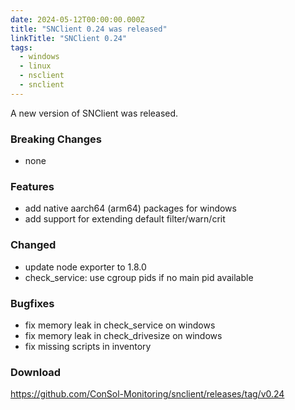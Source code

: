 ```yaml
---
date: 2024-05-12T00:00:00.000Z
title: "SNClient 0.24 was released"
linkTitle: "SNClient 0.24"
tags:
  - windows
  - linux
  - nsclient
  - snclient
---
```

A new version of SNClient was released.

### Breaking Changes

* none

### Features

* add native aarch64 (arm64) packages for windows
* add support for extending default filter/warn/crit

### Changed

* update node exporter to 1.8.0
* check_service: use cgroup pids if no main pid available

### Bugfixes

* fix memory leak in check_service on windows
* fix memory leak in check_drivesize on windows
* fix missing scripts in inventory

### Download

<https://github.com/ConSol-Monitoring/snclient/releases/tag/v0.24>
